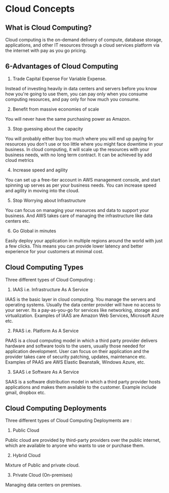 # Cloud Concepts

## What is Cloud Computing?

Cloud computing is the on-demand delivery of compute, database storage, applications, and other IT resources through a cloud services platform via the internet with pay as you go pricing.

## 6-Advantages of Cloud Computing

1. Trade Capital Expense For Variable Expense.

Instead of investing heavily in data centers and servers before you know how you're going to use them, you can pay only when you consume computing resources, and pay only for how much you consume.

2. Benefit from massive economies of scale

You will never have the same purchasing power as Amazon.

3. Stop guessing about the capacity

You will probably either buy too much where you will end up paying for resources you don't use or too little where you might face downtime in your business. In cloud computing, it will scale up the resources with your business needs, with no long term contract. It can be achieved by add cloud metrics

4. Increase speed and agility

You can set up a free-tier account in AWS management console, and start spinning up serves as per your business needs. You can increase speed and agility in moving into the cloud.

5. Stop Worrying about Infrastructure

You can focus on managing your resources and data to support your business. And AWS takes care of managing the infrastructure like data centers etc.

6. Go Global in minutes

Easily deploy your application in multiple regions around the world with just a few clicks. This means you can provide lower latency and better experience for your customers at minimal cost.

## Cloud Computing Types

Three different types of Cloud Computing :

1. IAAS i.e. Infrastructure As A Service

IAAS is the basic layer in cloud computing. You manage the servers and operating systems. Usually the data center provider will have no access to your server. Its a pay-as-you-go for services like networking, storage and virtualization. Examples of IAAS are Amazon Web Services, Microsoft Azure etc.

2. PAAS i.e. Platform As A Service

PAAS is a cloud computing model in which a third party provider delivers hardware and software tools to the users, usually those needed for application development. User can focus on their application and the provider takes care of security patching, updates, maintenance etc. Examples of PAAS are AWS Elastic Beanstalk, Windows Azure, etc.

3. SAAS i.e Software As A Service

SAAS is a software distribution model in which a third party provider hosts applications and makes them available to the customer. Example include gmail, dropbox etc.

## Cloud Computing Deployments

Three different types of Cloud Computing Deployments are :

1. Public Cloud

Public cloud are provided by third-party providers over the public internet, which are available to anyone who wants to use or purchase them.

2. Hybrid Cloud

Mixture of Public and private cloud.

3. Private Cloud (On-premises)

Managing data centers on premises.


